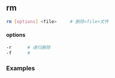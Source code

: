 ## rm

```bash
rm [options] <file>		# 删除<file>文件
```



#### options

```bash
-r		# 递归删除
-f		#
```



### Examples